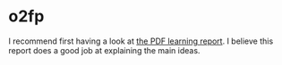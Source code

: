 # o2fp

I recommend first having a look at [the PDF learning report](report.pdf). I believe this report does a good job at explaining the main ideas.
